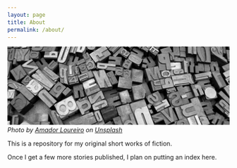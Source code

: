 ```yaml
---
layout: page
title: About
permalink: /about/
---
```

![img](/assets/about-header.jpg "Photo of block print letters")
_Photo by [Amador Loureiro](https://unsplash.com/@amadorloureiroblanco) on [Unsplash](https://unsplash.com/)_

This is a repository for my original short works of fiction.

Once I get a few more stories published, I plan on putting an index here.